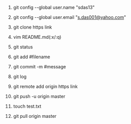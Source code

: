1. git config --global user.name "sdas13"
2. git config --global user.email "s.das001@yahoo.com"
3. git clone https link

4. vim README.md(:x/:q)

5. git status
6. git add #filename
7. git commit -m #message

8. git log

9. git remote add origin https link

10. git push -u origin master
11. touch test.txt
12. git pull origin master
